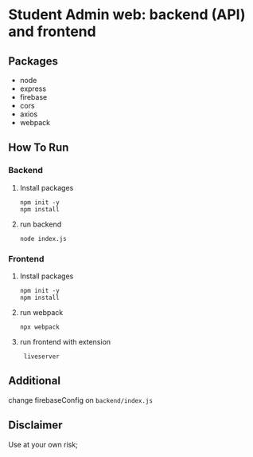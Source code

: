 # Student Admin web: backend (API) and frontend

## Packages

- node
- express
- firebase
- cors
- axios
- webpack

## How To Run

### Backend

1. Install packages
   ```
   npm init -y
   npm install
   ```
2. run backend
   ```
   node index.js
   ```

### Frontend

1. Install packages

   ```
   npm init -y
   npm install
   ```

<!--2. Install axios

   ```
   npm install axios
   ```

3. Webpack and solve errors

   ```
   npm install webpack webpack-cli --save-dev
   ```

4. change main in package.json with
   ```
   "private": true,
   ``` -->

2. run webpack
   ```
   npx webpack
   ```
3. run frontend with extension
   ```
    liveserver
   ```

## Additional

change firebaseConfig on `backend/index.js`

## Disclaimer

Use at your own risk;
